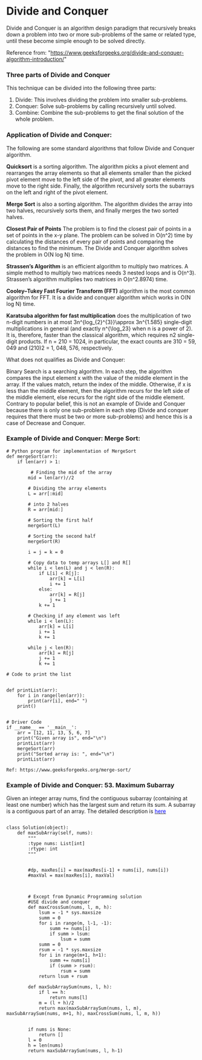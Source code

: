 # Divide and Conquer

Divide and Conquer is an algorithm design paradigm that recursively breaks down a problem into two or more sub-problems of the same or related type, until these become simple enough to be solved directly.


Reference from: "https://www.geeksforgeeks.org/divide-and-conquer-algorithm-introduction/"

### Three parts of Divide and Conquer
This technique can be divided into the following three parts:

 1) Divide: This involves dividing the problem into smaller sub-problems.
 2) Conquer: Solve sub-problems by calling recursively until solved.
 3) Combine: Combine the sub-problems to get the final solution of the whole problem.


### Application of Divide and Conquer:

The following are some standard algorithms that follow Divide and Conquer algorithm.  

**Quicksort** is a sorting algorithm. The algorithm picks a pivot element and rearranges the array elements so that all elements smaller than the picked pivot element move to the left side of the pivot, and all greater elements move to the right side. Finally, the algorithm recursively sorts the subarrays on the left and right of the pivot element.

**Merge Sort** is also a sorting algorithm. The algorithm divides the array into two halves, recursively sorts them, and finally merges the two sorted halves.

**Closest Pair of Points** The problem is to find the closest pair of points in a set of points in the x-y plane. The problem can be solved in O(n^2) time by calculating the distances of every pair of points and comparing the distances to find the minimum. The Divide and Conquer algorithm solves the problem in O(N log N) time.

**Strassen’s Algorithm** is an efficient algorithm to multiply two matrices. A simple method to multiply two matrices needs 3 nested loops and is O(n^3). Strassen’s algorithm multiplies two matrices in O(n^2.8974) time.

**Cooley–Tukey Fast Fourier Transform (FFT)** algorithm is the most common algorithm for FFT. It is a divide and conquer algorithm which works in O(N log N) time.

**Karatsuba algorithm for fast multiplication** does the multiplication of two n-digit numbers in at most
3n^{log_{2}^{3}}\approx 3n^{1.585} single-digit multiplications in general (and exactly n^{\log_23}    when n is a power of 2). It is, therefore, faster than the classical algorithm, which requires n2 single-digit products. If n = 210 = 1024, in particular, the exact counts are 310 = 59, 049 and (210)2 = 1, 048, 576, respectively.

What does not qualifies as Divide and Conquer:

Binary Search is a searching algorithm. In each step, the algorithm compares the input element x with the value of the middle element in the array. If the values match, return the index of the middle. Otherwise, if x is less than the middle element, then the algorithm recurs for the left side of the middle element, else recurs for the right side of the middle element. Contrary to popular belief, this is not an example of Divide and Conquer because there is only one sub-problem in each step (Divide and conquer requires that there must be two or more sub-problems) and hence this is a case of Decrease and Conquer.


### Example of Divide and Conquer: Merge Sort:

```
# Python program for implementation of MergeSort
def mergeSort(arr):
    if len(arr) > 1:
  
         # Finding the mid of the array
        mid = len(arr)//2
  
        # Dividing the array elements
        L = arr[:mid]
  
        # into 2 halves
        R = arr[mid:]
  
        # Sorting the first half
        mergeSort(L)
  
        # Sorting the second half
        mergeSort(R)
  
        i = j = k = 0
  
        # Copy data to temp arrays L[] and R[]
        while i < len(L) and j < len(R):
            if L[i] < R[j]:
                arr[k] = L[i]
                i += 1
            else:
                arr[k] = R[j]
                j += 1
            k += 1
  
        # Checking if any element was left
        while i < len(L):
            arr[k] = L[i]
            i += 1
            k += 1
  
        while j < len(R):
            arr[k] = R[j]
            j += 1
            k += 1
  
# Code to print the list
  
  
def printList(arr):
    for i in range(len(arr)):
        print(arr[i], end=" ")
    print()
  
  
# Driver Code
if __name__ == '__main__':
    arr = [12, 11, 13, 5, 6, 7]
    print("Given array is", end="\n")
    printList(arr)
    mergeSort(arr)
    print("Sorted array is: ", end="\n")
    printList(arr)

Ref: https://www.geeksforgeeks.org/merge-sort/

```

### Example of Divide and Conquer: 53. Maximum Subarray
Given an integer array nums, find the contiguous subarray (containing at least one number) which has the largest sum and return its sum. A subarray is a contiguous part of an array. The detailed description is [<span style="color:blue;"> here </span>](https://leetcode.com/problems/maximum-subarray/)


```

class Solution(object):
    def maxSubArray(self, nums):
        """
        :type nums: List[int]
        :rtype: int
        """
        
        
        #dp, maxRes[i] = max(maxRes[i-1] + nums[i], nums[i])
        #maxVal = max(maxRes[i], maxVal)
        
    
        
        # Except from Dynamic Programming solution
        #USE divide and conquer
        def maxCrossSum(nums, l, m, h):
            lsum = -1 * sys.maxsize
            summ = 0
            for i in range(m, l-1, -1):
                summ += nums[i]
                if summ > lsum:
                    lsum = summ
            summ = 0
            rsum = -1 * sys.maxsize
            for i in range(m+1, h+1):
                summ += nums[i]
                if (summ > rsum):
                    rsum = summ
            return lsum + rsum
                
        def maxSubArraySum(nums, l, h):
            if l == h:
                return nums[l]
            m = (l + h)/2
            return max(maxSubArraySum(nums, l, m), maxSubArraySum(nums, m+1, h), maxCrossSum(nums, l, m, h))
        
        
        if nums is None:
            return []
        l = 0
        h = len(nums)
        return maxSubArraySum(nums, l, h-1)

```